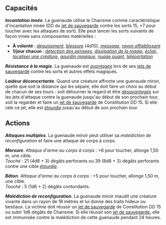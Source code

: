 ## Capacités
_**Incantation innée**_. La guenaude utilise le Charisme comme caractéristique d'incantation innée (DD du [jet de sauvegarde](/utiliser-les-caracteristiques/#jets-de-sauvegarde) contre les sorts 15, +7 pour toucher avec les attaques de sort). Elle peut lancer les sorts suivants de façon innée sans composantes matérielles :
* **À volonté** : [_déguisement_](/grimoire/deguisement/), [_blessure_](/grimoire/blessure/) (4d10), [_message_](/grimoire/message/), [_rayon affaiblissant_](/grimoire/rayon-affaiblissant/)
* **1/jour chacun** : [_détection des pensées_](/grimoire/detection-des-pensees/), [_dissipation de la magie_](/grimoire/dissipation-de-la-magie/), [_éclair_](/grimoire/eclair/), [_localiser une créature_](/grimoire/localiser-une-creature/), [_gourdin magique_](/grimoire/gourdin-magique/), [_nuage puant_](/grimoire/nuage-puant/), [_téléportation_](/grimoire/teleportation/)

_**Résistance à la magie**_. La guenaude est [_avantagée_](/utiliser-les-caracteristiques/#avantage-et-desavantage) lors de ses [jets de sauvegarde](/utiliser-les-caracteristiques/#jets-de-sauvegarde) contre les sorts et autres effets magiques.

_**Laideur déconcertante**_. Quand une créature affronte une guenaude miroir, quelle que soit la distance qui les sépare, elle doit faire un choix au début de chacun de ses tours : soit détourner le regard et être [_désavantagée_](/utiliser-les-caracteristiques/#avantage-et-desavantage) sur les jets d'attaque contre la guenaude jusqu'au début de son prochain tour, soit la regarder et faire un [jet de sauvegarde](/utiliser-les-caracteristiques/#jets-de-sauvegarde) de Constitution DD 15. Si elle rate ce jet, elle est [_étourdie_](/gerer-la-sante-du-personnage/#etourdi) jusqu'au début de son prochain tour.

## Actions
_**Attaques multiples**_. La guenaude miroir peut utiliser sa _malédiction de reconfiguration_ et faire une attaque de corps à corps.

_**Morsure**_. _Attaque d'arme au corps à corps_ : +6 pour toucher, allonge 1,50 m, une cible.  
_Touché_ : 21 (4d8 + 3) dégâts perforants ou 39 (8d8 + 3) dégâts perforants contre une cible [_étourdie_](/gerer-la-sante-du-personnage/#etourdi).

_**Bâton**_. _Attaque d'arme au corps à corps_ : +5 pour toucher, allonge 1,50 m, une cible.  
_Touché_ : 5 (1d6 + 2) dégâts contondants.

_**Malédiction de reconfiguration**_. La guenaude miroir maudit une créature vivante dans un rayon de 18 mètres et lui donne des traits hideux ou bestiaux. La victime doit réussir un [jet de sauvegarde](/utiliser-les-caracteristiques/#jets-de-sauvegarde) de Constitution DD 15 ou subir 1d6 dégâts de Charisme. Si elle réussit son [jet de sauvegarde](/utiliser-les-caracteristiques/#jets-de-sauvegarde), elle est immunisée contre la malédiction de cette guenaude pendant 24 heures.
